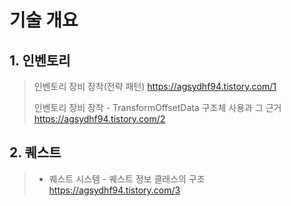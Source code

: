# 기술 개요

## 1. 인벤토리
> 인벤토리 장비 장착(전략 패턴) <https://agsydhf94.tistory.com/1>
> 
> 인벤토리 장비 장착 - TransformOffsetData 구조체 사용과 그 근거 <https://agsydhf94.tistory.com/2>

## 2. 퀘스트
> * 퀘스트 시스템 - 퀘스트 정보 클래스의 구조 <https://agsydhf94.tistory.com/3>

